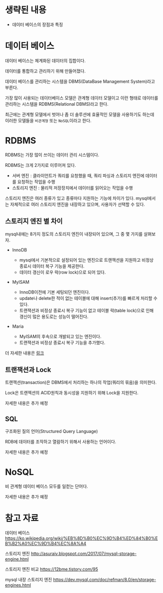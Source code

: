 # 생략된 내용
- 데이터 베이스의 장점과 특징

# 데이터 베이스
데이터 베이스는 체계화된 데이터의 집합이다.

데이터를 통합하고 관리하기 위해 만들어졌다.

데이터 베이스를 관리하는 시스템을 DBMS(DataBase Management System)라고 부른다.

가장 많이 사용되는 데이터베이스 모델은 관계형 데이터 모델이고 이런 형태로 데이터를 관리하는 시스템을 RDBMS(Relational DBMS)라고 한다.

최근에는 관계형 모델에서 벗어나 좀 더 솔루션에 효율적인 모델을 사용하기도 하는데 이러한 모델들을 `비관계형` 또는 `NoSQL`이라고 한다.

# RDBMS
RDBMS는 가장 많이 쓰이는 데이터 관리 시스템이다.

RDBMS는 크게 2가지로 이루어져 있다.

- 서버 엔진 : 클라이언트가 쿼리를 요청했을 때, 쿼리 파싱과 스토리지 엔진에 데이터를 요청하는 작업을 수행
- 스토리지 엔진 : 물리적 저장장치에서 데이터를 읽어오는 작업을 수행

스토리지 엔진은 여러 종류가 있고 종류마다 지원하는 기능에 차이가 있다. mysql에서는 자체적으로 여러 스토리지 엔진을 내장하고 있으며, 사용자가 선택할 수 있다.

## 스토리지 엔진 별 차이
mysql내에는 8가지 정도의 스토리지 엔진이 내장되어 있으며, 그 중 몇 가지를 살펴보자.

- InnoDB
    - mysql에서 기본적으로 설정되어 있는 엔진으로 트랜잭션을 지원하고 비정상 종료시 데이터 복구 기능을 제공한다.
    - 데이터 갱신이 로우 락(row lock)으로 되어 있다.
- MyISAM
    - InnoDB이전에 기본 세팅되던 엔진이다.
    - update나 delete한 적이 없는 테이블에 대해 insert(추가)를 빠르게 처리할 수 있다.
    - 트랜잭션과 비정상 종료시 복구 기능이 없고 테이블 락(table lock)으로 인해 갱신이 많은 용도로는 성능이 떨어진다.

- Maria
    - MyISAM의 후속으로 개발되고 있는 엔진이다.
    - 트랜잭션과 비정상 종료시 복구 기능을 추가했다.

더 자세한 내용은 [링크](https://dev.mysql.com/doc/refman/8.0/en/storage-engines.html)

## 트랜잭션과 Lock
트랜잭션(transaction)은 DBMS에서 처리하는 하나의 작업(쿼리의 묶음)을 의미한다.

Lock은 트랜젝션의 ACID원칙과 동시성을 지원하기 위해 Lock을 지원한다.

자세한 내용은 추가 예정

## SQL
구조화된 질의 언어(Structured Query Language)

RDB에 데이터를 조작하고 열람하기 위해서 사용하는 언어이다.

자세한 내용은 추가 예정

# NoSQL
비 관계형 데이터 베이스 모두를 일컫는 단어다.

자세한 내용은 추가 예정

# 참고 자료
데이터 베이스
https://ko.wikipedia.org/wiki/%EB%8D%B0%EC%9D%B4%ED%84%B0%EB%B2%A0%EC%9D%B4%EC%8A%A4

스토리지 엔진
http://asuraiv.blogspot.com/2017/07/mysql-storage-engine.html

스토리지 엔진 비교
https://12bme.tistory.com/95

mysql 내장 스토리지 엔진
https://dev.mysql.com/doc/refman/8.0/en/storage-engines.html
